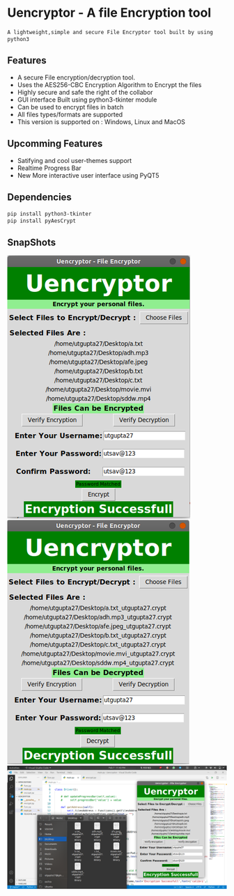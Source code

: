 # Uencryptor - A file Encryption tool
    A lightweight,simple and secure File Encryptor tool built by using python3

## Features
- A secure File encryption/decryption tool.
- Uses the AES256-CBC Encryption Algorithm to Encrypt the files
- Highly secure and safe the right of the collabor
- GUI interface Built using python3-tkinter module
- Can be used to encrypt files in batch 
- All files types/formats are supported
- This version is supported on : Windows, Linux and MacOS

## Upcomming Features
- Satifying and cool user-themes support
- Realtime Progress Bar
- New More interactive user interface using PyQT5
    
## Dependencies
    pip install python3-tkinter
    pip install pyAesCrypt

## SnapShots
![alt text](https://github.com/utgupta27/Uencryptor/blob/master/images/Screenshot%20from%202021-02-07%2023-40-13.png)
![alt text](https://github.com/utgupta27/Uencryptor/blob/master/images/Screenshot%20from%202021-02-07%2023-41-56.png)
![alt text](https://github.com/utgupta27/Uencryptor/blob/master/images/Screenshot%20from%202021-02-07%2023-43-56.png)
